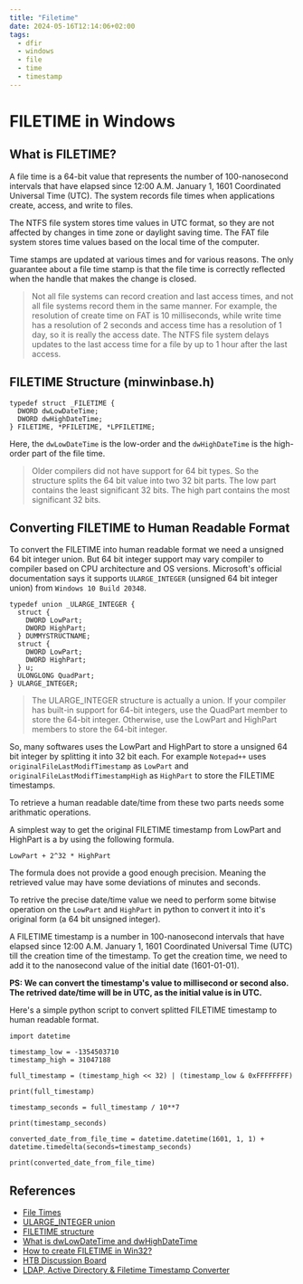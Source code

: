 ```yaml
---
title: "Filetime"
date: 2024-05-16T12:14:06+02:00
tags:
  - dfir
  - windows
  - file
  - time
  - timestamp
---
```


# FILETIME in Windows

## What is FILETIME?

A file time is a 64-bit value that represents the number of 100-nanosecond intervals that have elapsed since 12:00 A.M. January 1, 1601 Coordinated Universal Time (UTC). The system records file times when applications create, access, and write to files.

The NTFS file system stores time values in UTC format, so they are not affected by changes in time zone or daylight saving time. The FAT file system stores time values based on the local time of the computer.

Time stamps are updated at various times and for various reasons. The only guarantee about a file time stamp is that the file time is correctly reflected when the handle that makes the change is closed.

>Not all file systems can record creation and last access times, and not all file systems record them in the same manner. For example, the resolution of create time on FAT is 10 milliseconds, while write time has a resolution of 2 seconds and access time has a resolution of 1 day, so it is really the access date. The NTFS file system delays updates to the last access time for a file by up to 1 hour after the last access.

## FILETIME Structure (minwinbase.h)

```
typedef struct _FILETIME {
  DWORD dwLowDateTime;
  DWORD dwHighDateTime;
} FILETIME, *PFILETIME, *LPFILETIME;
```

Here, the `dwLowDateTime` is the low-order and the `dwHighDateTime` is the high-order part of the file time.

>Older compilers did not have support for 64 bit types. So the structure splits the 64 bit value into two 32 bit parts. The low part contains the least significant 32 bits. The high part contains the most significant 32 bits.

## Converting FILETIME to Human Readable Format

To convert the FILETIME into human readable format we need a unsigned 64 bit integer union. But 64 bit integer support may vary compiler to compiler based on CPU architecture and OS versions. Microsoft's official documentation says it supports `ULARGE_INTEGER` (unsigned 64 bit integer union) from `Windows 10 Build 20348`.

```
typedef union _ULARGE_INTEGER {
  struct {
    DWORD LowPart;
    DWORD HighPart;
  } DUMMYSTRUCTNAME;
  struct {
    DWORD LowPart;
    DWORD HighPart;
  } u;
  ULONGLONG QuadPart;
} ULARGE_INTEGER;
```

>The ULARGE_INTEGER structure is actually a union. If your compiler has built-in support for 64-bit integers, use the QuadPart member to store the 64-bit integer. Otherwise, use the LowPart and HighPart members to store the 64-bit integer.

So, many softwares uses the LowPart and HighPart to store a unsigned 64 bit integer by splitting it into 32 bit each. For example `Notepad++` uses `originalFileLastModifTimestamp` as `LowPart` and
`originalFileLastModifTimestampHigh` as `HighPart` to store the FILETIME timestamps.

To retrieve a human readable date/time from these two parts needs some arithmatic operations.

A simplest way to get the original FILETIME timestamp from LowPart and HighPart is a by using the following formula. 

```
LowPart + 2^32 * HighPart
```

The formula does not provide a good enough precision. Meaning the retrieved value may have some deviations of minutes and seconds.

To retrive the precise date/time value we need to perform some bitwise operation on the `LowPart` and `HighPart` in python to convert it into it's original form (a 64 bit unsigned integer).

A FILETIME timestamp is a number in 100-nanosecond intervals that have elapsed since 12:00 A.M. January 1, 1601 Coordinated Universal Time (UTC) till the creation time of the timestamp. To get the creation time, we need to add it to the nanosecond value of the initial date (1601-01-01).

**PS: We can convert the timestamp's value to millisecond or second also. The retrived date/time will be in UTC, as the initial value is in UTC.**

Here's a simple python script to convert splitted FILETIME timestamp to human readable format.

```
import datetime

timestamp_low = -1354503710
timestamp_high = 31047188

full_timestamp = (timestamp_high << 32) | (timestamp_low & 0xFFFFFFFF)

print(full_timestamp)

timestamp_seconds = full_timestamp / 10**7

print(timestamp_seconds)

converted_date_from_file_time = datetime.datetime(1601, 1, 1) + datetime.timedelta(seconds=timestamp_seconds)

print(converted_date_from_file_time)
```

## References

- [File Times](https://learn.microsoft.com/en-us/windows/win32/sysinfo/file-times)
- [ULARGE_INTEGER union](https://learn.microsoft.com/en-us/windows/win32/api/winnt/ns-winnt-ularge_integer-r1)
- [FILETIME structure](https://learn.microsoft.com/en-us/windows/win32/api/minwinbase/ns-minwinbase-filetime)
- [What is dwLowDateTime and dwHighDateTime](https://stackoverflow.com/questions/29266743/what-is-dwlowdatetime-and-dwhighdatetime)
- [How to create FILETIME in Win32?](https://stackoverflow.com/posts/1100288/revisions)
- [HTB Discussion Board](https://forum.hackthebox.com/t/noted-sherlock/307329/6)
- [LDAP, Active Directory & Filetime Timestamp Converter](https://www.epochconverter.com/ldap)